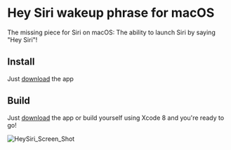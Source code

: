 # Hey Siri wakeup phrase for macOS
The missing piece for Siri on macOS: The ability to launch Siri by saying "Hey Siri"!

## Install
Just [download](HeySiri.dmg) the app 

## Build
Just [download](HeySiri.dmg) the app or build yourself using Xcode 8 and you're ready to go!

![HeySiri_Screen_Shot](HeySiri_Screen_Shot.png)